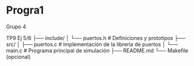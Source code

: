 # Progra1

Grupo 4

TP9 Ej 5/6
├── include/
│ └── puertos.h # Definiciones y prototipos
├── src/
│ ├── puertos.c # Implementación de la librería de puertos
│ └── main.c # Programa principal de simulación
├── README.md
└── Makefile (opcional)
